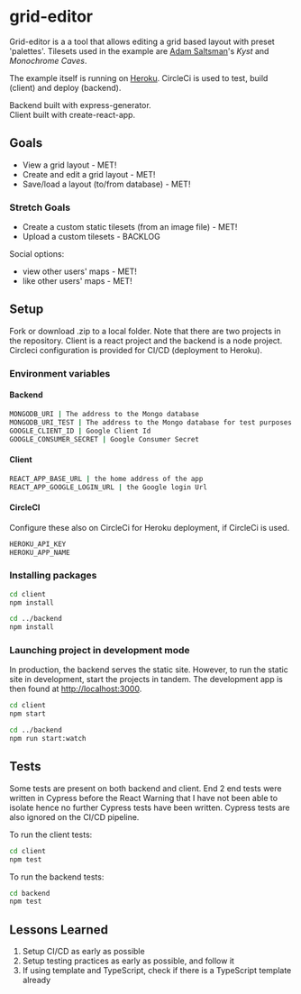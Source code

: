 # grid-editor

Grid-editor is a a tool that allows editing a grid based layout with preset 'palettes'. Tilesets used in the example are [Adam Saltsman](https://adamatomic.itch.io/)'s _Kyst_ and _Monochrome Caves_.
  
The example itself is running on [Heroku](https://mysterious-meadow-32567.herokuapp.com/). CircleCi is used to test, build (client) and deploy (backend).
  
Backend built with express-generator.  
Client built with create-react-app.
  
## Goals

- View a grid layout - MET!
- Create and edit a grid layout - MET!
- Save/load a layout (to/from database) - MET!
  
### Stretch Goals  

- Create a custom static tilesets (from an image file) - MET!
- Upload a custom tilesets - BACKLOG

Social options:

- view other users' maps - MET!
- like other users' maps - MET!

## Setup

Fork or download .zip to a local folder. Note that there are two projects in the repository. Client is a react project and the backend is a node project. Circleci configuration is provided for CI/CD (deployment to Heroku).

### Environment variables

#### Backend

```bash
MONGODB_URI | The address to the Mongo database  
MONGODB_URI_TEST | The address to the Mongo database for test purposes  
GOOGLE_CLIENT_ID | Google Client Id  
GOOGLE_CONSUMER_SECRET | Google Consumer Secret
```

#### Client

```bash
REACT_APP_BASE_URL | the home address of the app  
REACT_APP_GOOGLE_LOGIN_URL | the Google login Url
```

#### CircleCI
Configure these also on CircleCi for Heroku deployment, if CircleCi is used.

```bash
HEROKU_API_KEY
HEROKU_APP_NAME
```

### Installing packages

```bash
cd client
npm install

cd ../backend
npm install
```

### Launching project in development mode

In production, the backend serves the static site. However, to run the static site in development, start the projects in tandem. The development app is then found at <http://localhost:3000>.

```bash
cd client
npm start

cd ../backend
npm run start:watch
```

## Tests

Some tests are present on both backend and client. End 2 end tests were written in Cypress before the React Warning that I have not been able to isolate hence no further Cypress tests have been written. Cypress tests are also ignored on the CI/CD pipeline. 
  
To run the client tests:

```bash
cd client
npm test
```

To run the backend tests:

```bash
cd backend
npm test
```

## Lessons Learned
1. Setup CI/CD as early as possible
1. Setup testing practices as early as possible, and follow it
1. If using template and TypeScript, check if there is a TypeScript template already
